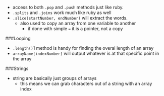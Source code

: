 * access to both `.pop` and `.push` methods just like ruby.
* `.splits` and `.joins` work much like ruby as well
* `.slice(startNumber, endNumber)` will extract the words.
  * also used to copy an array from one variable to another
    * if done with simple `=` it is a pointer, not a copy

###Looping

* `.length()`1 method is handy for finding the overal length of an array
* `arrayName[indexNumber]` will output whatever is at that specific point in the array

###Strings

* string are basically just groups of arrays
  * this means we can grab characters out of a string with an array index